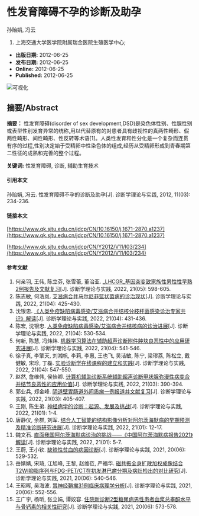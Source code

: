 # 性发育障碍不孕的诊断及助孕

孙贻娟, 冯云

1. 上海交通大学医学院附属瑞金医院生殖医学中心;

- **出版日期:** 2012-06-25 
- **发布日期:** 2012-06-25
- **Online:** 2012-06-25 
- **Published:** 2012-06-25

![可视化](../../images/knowledge_map1.png)

## 摘要/Abstract

**摘要：** 性发育障碍(disorder of sex development,DSD)是染色体性别、性腺性别或表型性别发育异常的统称,用以代替原有的对患者具有歧视性的真两性畸形、假两性畸形、间性畸形、性反转等术语[1]。人类性发育和性分化是一个复杂而连贯有序的过程,性别决定始于受精卵中性染色体的组成,经历从受精卵形成到青春期第二性征的成熟和完善的整个过程。

**关键词:** 性发育障碍, 诊断, 辅助生育技术

#### 引用本文

孙贻娟, 冯云. 性发育障碍不孕的诊断及助孕[J]. 诊断学理论与实践, 2012, 11(03): 234-236.

#### 链接本文

[https://www.qk.sjtu.edu.cn/jdcp/CN/10.16150/j.1671-2870.a1237](https://www.qk.sjtu.edu.cn/jdcp/CN/10.16150/j.1671-2870.a1237)

[https://www.qk.sjtu.edu.cn/jdcp/CN/Y2012/V11/I03/234](https://www.qk.sjtu.edu.cn/jdcp/CN/Y2012/V11/I03/234)

#### 参考文献

1. 何亲羽, 王伟, 陈立芬, 张雪蕾, 董治亚. [_LHCGR_基因突变致家族性男性性早熟2例报告及文献复习](https://www.qk.sjtu.edu.cn/jdcp/CN/10.16150/j.1671-2870.2022.05.009)[J]. 诊断学理论与实践, 2022, 21(05): 598-605.
2. 陈志敏, 何浩岚. [艾滋病合并马尔尼菲篮状菌病的诊治现状](https://www.qk.sjtu.edu.cn/jdcp/CN/10.16150/j.1671-2870.2022.04.002)[J]. 诊断学理论与实践, 2022, 21(04): 425-430.
3. 沈银忠. [《人类免疫缺陷病毒感染/艾滋病合并结核分枝杆菌感染诊治专家共识》解读](https://www.qk.sjtu.edu.cn/jdcp/CN/10.16150/j.1671-2870.2022.04.003)[J]. 诊断学理论与实践, 2022, 21(04): 431-436.
4. 陈宏, 沈银忠. [人类免疫缺陷病毒感染/艾滋病合并结核病的诊治进展](https://www.qk.sjtu.edu.cn/jdcp/CN/10.16150/j.1671-2870.2022.04.020)[J]. 诊断学理论与实践, 2022, 21(04): 530-534.
5. 何新, 陈慧, 冯炜炜. [机器学习算法在辅助超声诊断附件肿块良恶性中的应用研究进展](https://www.qk.sjtu.edu.cn/jdcp/CN/10.16150/j.1671-2870.2022.04.022)[J]. 诊断学理论与实践, 2022, 21(04): 541-546.
6. 徐子真, 李擎天, 刘湘帆, 李莉, 李惠, 王也飞, 吴洁敏, 陈宁, 梁璆荔, 陈松立, 戴健敏, 宋珍, 丁磊. [实验诊断学在线课程的建立和实践](https://www.qk.sjtu.edu.cn/jdcp/CN/10.16150/j.1671-2870.2022.04.023)[J]. 诊断学理论与实践, 2022, 21(04): 547-550.
7. 赵然, 詹维伟, 侯怡卿. [计算机辅助诊断系统辅助超声诊断甲状腺弥漫性病变合并结节良恶性的应用价值](https://www.qk.sjtu.edu.cn/jdcp/CN/10.16150/j.1671-2870.2022.03.017)[J]. 诊断学理论与实践, 2022, 21(03): 390-394.
8. 郭业兵, 郑金峰. [阴道壁胃肠道外间质瘤一例报道并文献复习](https://www.qk.sjtu.edu.cn/jdcp/CN/10.16150/j.1671-2870.2022.03.020)[J]. 诊断学理论与实践, 2022, 21(03): 405-407.
9. 王刚, 陈生弟. [神经病学的诊断：起源、发展及挑战](https://www.qk.sjtu.edu.cn/jdcp/CN/10.16150/j.1671-2870.2022.01.001)[J]. 诊断学理论与实践, 2022, 21(01): 1-4.
10. 唐静仪, 余群, 刘军. [结合人工智能的结构影像分析对阿尔茨海默病的早期预测及精准诊断研究进展](https://www.qk.sjtu.edu.cn/jdcp/CN/10.16150/j.1671-2870.2022.01.004)[J]. 诊断学理论与实践, 2022, 21(01): 12-17.
11. 魏文石. [直面我国阿尔茨海默病诊治的挑战——《中国阿尔茨海默病报告2021》解读](https://www.qk.sjtu.edu.cn/jdcp/CN/10.16150/j.1671-2870.2022.01.002)[J]. 诊断学理论与实践, 2022, 21(01): 5-7.
12. 王蔚, 王小钦. [缺铁性贫血的病因诊断](https://www.qk.sjtu.edu.cn/jdcp/CN/10.16150/j.1671-2870.2021.06.003)[J]. 诊断学理论与实践, 2021, 20(06): 529-532.
13. 岳婧婧, 宋琦, 江旭峰, 王黎, 赵维莅, 严福华. [磁共振全身扩散加权成像结合T2WI抑脂序列与FDG-PET/CT在初发淋巴瘤分期及病灶检出的对比研究](https://www.qk.sjtu.edu.cn/jdcp/CN/10.16150/j.1671-2870.2021.06.005)[J]. 诊断学理论与实践, 2021, 20(06): 540-546.
14. 王昭晖, 吴海波. [胃神经鞘瘤31例临床病理学分析](https://www.qk.sjtu.edu.cn/jdcp/CN/10.16150/j.1671-2870.2021.06.007)[J]. 诊断学理论与实践, 2021, 20(06): 552-556.
15. 王广宇, 杨昕, 张立娟, 谭姣容. [住院新诊断2型糖尿病男性患者血浆总睾酮水平与骨钙素的相关性研究](https://www.qk.sjtu.edu.cn/jdcp/CN/10.16150/j.1671-2870.2021.06.011)[J]. 诊断学理论与实践, 2021, 20(06): 573-578.